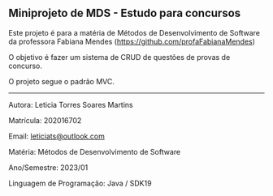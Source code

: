 Miniprojeto de MDS - Estudo para concursos
------------------------------------------

Este projeto é para a matéria de Métodos de Desenvolvimento de Software
da professora Fabiana Mendes (https://github.com/profaFabianaMendes)

O objetivo é fazer um sistema de CRUD de questões de provas de concurso.

O projeto segue o padrão MVC.


------

Autora: Leticia Torres Soares Martins

Matrícula: 202016702

Email: leticiats@outlook.com


Matéria: Métodos de Desenvolvimento de Software

Ano/Semestre: 2023/01

Linguagem de Programação: Java / SDK19
